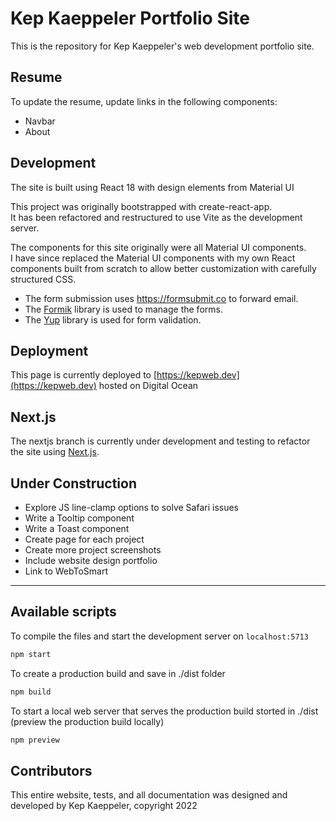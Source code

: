 # Kep Kaeppeler Portfolio Site

This is the repository for Kep Kaeppeler's web development portfolio site.

## Resume

To update the resume, update links in the following components:

- Navbar
- About

## Development

The site is built using React 18 with design elements from Material UI

This project was originally bootstrapped with create-react-app.  
It has been refactored and restructured to use Vite as the development server.

The components for this site originally were all Material UI components.  
I have since replaced the Material UI components with my own React components built from scratch to allow better customization with carefully structured CSS.

- The form submission uses https://formsubmit.co to forward email.
- The [Formik](https://formik.org/) library is used to manage the forms.
- The [Yup](https://www.npmjs.com/package/yup) library is used for form validation.

## Deployment

This page is currently deployed to
[https://kepweb.dev](https://kepweb.dev) hosted on Digital Ocean

## Next.js

The nextjs branch is currently under development and testing to refactor the site using [Next.js](https://nextjs.org/).

## Under Construction

- Explore JS line-clamp options to solve Safari issues
- Write a Tooltip component
- Write a Toast component
- Create page for each project
- Create more project screenshots
- Include website design portfolio
- Link to WebToSmart

---

## Available scripts

To compile the files and start the development server on `localhost:5713`

```bash
npm start
```

To create a production build and save in ./dist folder

```bash
npm build
```

To start a local web server that serves the production build storted in ./dist (preview the production build locally)

```bash
npm preview
```

## Contributors

This entire website, tests, and all documentation was designed and developed by Kep Kaeppeler, copyright 2022
